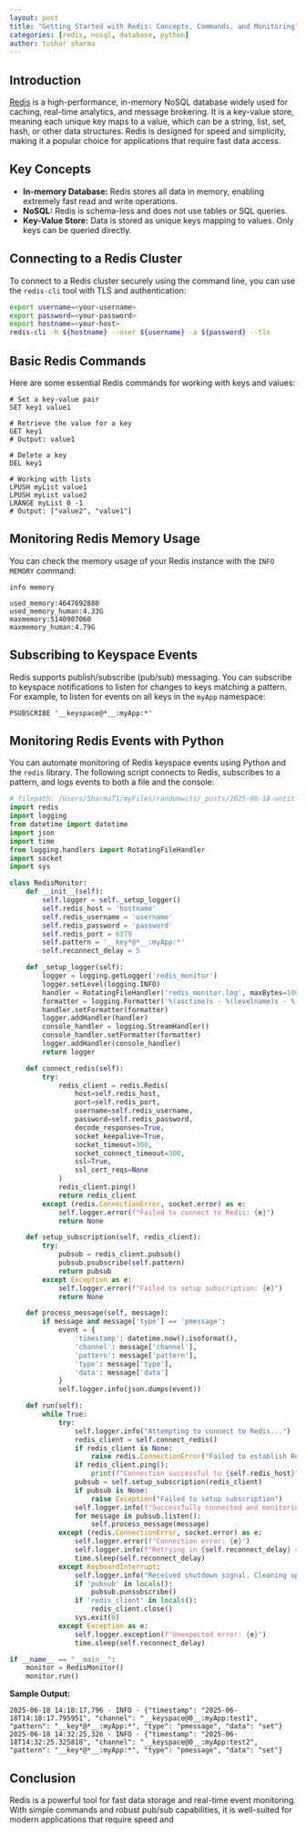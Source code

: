 ```yaml
---
layout: post
title: "Getting Started with Redis: Concepts, Commands, and Monitoring"
categories: [redis, nosql, database, python]
author: tushar sharma
---
```


## Introduction

[Redis](https://redis.io/) is a high-performance, in-memory NoSQL database widely used for caching, real-time analytics, and message brokering. It is a key-value store, meaning each unique key maps to a value, which can be a string, list, set, hash, or other data structures. Redis is designed for speed and simplicity, making it a popular choice for applications that require fast data access.

## Key Concepts

- **In-memory Database:** Redis stores all data in memory, enabling extremely fast read and write operations.
- **NoSQL:** Redis is schema-less and does not use tables or SQL queries.
- **Key-Value Store:** Data is stored as unique keys mapping to values. Only keys can be queried directly.

## Connecting to a Redis Cluster

To connect to a Redis cluster securely using the command line, you can use the `redis-cli` tool with TLS and authentication:

```bash
export username=<your-username>
export password=<your-password>
export hostname=<your-host>
redis-cli -h ${hostname} --user ${username} -a ${password} --tls
```

## Basic Redis Commands

Here are some essential Redis commands for working with keys and values:

```text
# Set a key-value pair
SET key1 value1

# Retrieve the value for a key
GET key1
# Output: value1

# Delete a key
DEL key1

# Working with lists
LPUSH myList value1
LPUSH myList value2
LRANGE myList 0 -1
# Output: ["value2", "value1"]
```

## Monitoring Redis Memory Usage

You can check the memory usage of your Redis instance with the `INFO MEMORY` command:

```text
info memory

used_memory:4647692880
used_memory_human:4.33G
maxmemory:5140907060
maxmemory_human:4.79G
```

## Subscribing to Keyspace Events

Redis supports publish/subscribe (pub/sub) messaging. You can subscribe to keyspace notifications to listen for changes to keys matching a pattern. For example, to listen for events on all keys in the `myApp` namespace:

```text
PSUBSCRIBE '__keyspace@*__:myApp:*'
```

## Monitoring Redis Events with Python

You can automate monitoring of Redis keyspace events using Python and the `redis` library. The following script connects to Redis, subscribes to a pattern, and logs events to both a file and the console:

```python
# filepath: /Users/SharmaT1/myFiles/randomwits/_posts/2025-06-18-untitled.md
import redis
import logging
from datetime import datetime
import json
import time
from logging.handlers import RotatingFileHandler
import socket
import sys

class RedisMonitor:
    def __init__(self):
        self.logger = self._setup_logger()
        self.redis_host = 'hostname'
        self.redis_username = 'username'
        self.redis_password = 'password'
        self.redis_port = 6379
        self.pattern = '__key*@*__:myApp:*'
        self.reconnect_delay = 5

    def _setup_logger(self):
        logger = logging.getLogger('redis_monitor')
        logger.setLevel(logging.INFO)
        handler = RotatingFileHandler('redis_monitor.log', maxBytes=100*1024*1024, backupCount=5)
        formatter = logging.Formatter('%(asctime)s - %(levelname)s - %(message)s')
        handler.setFormatter(formatter)
        logger.addHandler(handler)
        console_handler = logging.StreamHandler()
        console_handler.setFormatter(formatter)
        logger.addHandler(console_handler)
        return logger

    def connect_redis(self):
        try:
            redis_client = redis.Redis(
                host=self.redis_host,
                port=self.redis_port,
                username=self.redis_username,
                password=self.redis_password,
                decode_responses=True,
                socket_keepalive=True,
                socket_timeout=300,
                socket_connect_timeout=300,
                ssl=True,
                ssl_cert_reqs=None
            )
            redis_client.ping()
            return redis_client
        except (redis.ConnectionError, socket.error) as e:
            self.logger.error(f"Failed to connect to Redis: {e}")
            return None

    def setup_subscription(self, redis_client):
        try:
            pubsub = redis_client.pubsub()
            pubsub.psubscribe(self.pattern)
            return pubsub
        except Exception as e:
            self.logger.error(f"Failed to setup subscription: {e}")
            return None

    def process_message(self, message):
        if message and message['type'] == 'pmessage':
            event = {
                'timestamp': datetime.now().isoformat(),
                'channel': message['channel'],
                'pattern': message['pattern'],
                'type': message['type'],
                'data': message['data']
            }
            self.logger.info(json.dumps(event))

    def run(self):
        while True:
            try:
                self.logger.info("Attempting to connect to Redis...")
                redis_client = self.connect_redis()
                if redis_client is None:
                    raise redis.ConnectionError("Failed to establish Redis connection")
                if redis_client.ping():
                    print(f"Connection successful to {self.redis_host}")
                pubsub = self.setup_subscription(redis_client)
                if pubsub is None:
                    raise Exception("Failed to setup subscription")
                self.logger.info(f"Successfully connected and monitoring pattern: {self.pattern}")
                for message in pubsub.listen():
                    self.process_message(message)
            except (redis.ConnectionError, socket.error) as e:
                self.logger.error(f"Connection error: {e}")
                self.logger.info(f"Retrying in {self.reconnect_delay} seconds...")
                time.sleep(self.reconnect_delay)
            except KeyboardInterrupt:
                self.logger.info("Received shutdown signal. Cleaning up...")
                if 'pubsub' in locals():
                    pubsub.punsubscribe()
                if 'redis_client' in locals():
                    redis_client.close()
                sys.exit(0)
            except Exception as e:
                self.logger.exception(f"Unexpected error: {e}")
                time.sleep(self.reconnect_delay)

if __name__ == "__main__":
    monitor = RedisMonitor()
    monitor.run()
```

**Sample Output:**

```text
2025-06-18 14:18:17,796 - INFO - {"timestamp": "2025-06-18T14:18:17.795951", "channel": "__keyspace@0__:myApp:test1", "pattern": "__key*@*__:myApp:*", "type": "pmessage", "data": "set"}
2025-06-18 14:32:25,326 - INFO - {"timestamp": "2025-06-18T14:32:25.325818", "channel": "__keyspace@0__:myApp:test2", "pattern": "__key*@*__:myApp:*", "type": "pmessage", "data": "set"}
```

## Conclusion

Redis is a powerful tool for fast data storage and real-time event monitoring. With simple commands and robust pub/sub capabilities, it is well-suited for modern applications that require speed and